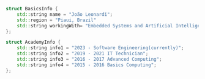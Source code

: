 
<!-- <img src="github-metrics.svg" alt="Snake logo"> 

Day 1, Day2, Day 3, Day 4, Day 5, Day 6, Day 8, DAY 9,  Day 10, Day 11
-->
```cpp
struct BasicsInfo {
    std::string name = "João Leonardi";
    std::region = "Piaui, Brazil"
    std::string workingWith= "Embedded Systems and Artificial Intelligence";
};

struct AcademyInfo {
    std::string info1 = "2023 - Software Engineering(currently)";
    std::string info2 = "2019 - 2021 IT Technician";
    std::string info3 = "2016 - 2017 Advanced Computing";
    std::string info4 = "2015 - 2016 Basics Computing";
};
```
